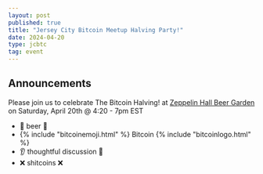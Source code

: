 ```yaml
---
layout: post
published: true
title: "Jersey City Bitcoin Meetup Halving Party!"
date: 2024-04-20
type: jcbtc
tag: event
---
```

## Announcements

Please join us to celebrate The Bitcoin Halving! at <a href="https://maps.app.goo.gl/xghGUsfjz4JeEvwp8" target="_blank">Zeppelin Hall Beer Garden</a> on Saturday, April 20th @ 4:20 - 7pm EST

- 🍺 beer 🍻
- {% include "bitcoinemoji.html" %} Bitcoin {% include "bitcoinlogo.html" %}
- 👂 thoughtful discussion 📢
- ❌ shitcoins ❌

<p></p>